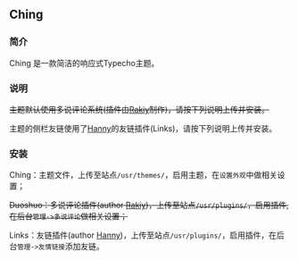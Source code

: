 ## Ching

### 简介

Ching 是一款简洁的响应式Typecho主题。

### 说明

~~主题默认使用多说评论系统(插件由[Rakiy][1]制作)，请按下列说明上传并安装。~~

主题的侧栏友链使用了[Hanny][2]的友链插件(Links)，请按下列说明上传并安装。

### 安装

Ching：主题文件，上传至站点`/usr/themes/`，启用主题，在`设置外观`中做相关设置；

~~Duoshuo：多说评论插件(author [Rakiy][1])，上传至站点`/usr/plugins/`，启用插件,在后台`管理->多说评论`做相关设置；~~

Links：友链插件(author [Hanny][2])，上传至站点`/usr/plugins/`，启用插件，在后台`管理->友情链接`添加友链。

  [1]: http://ysido.com/
  [2]: http://www.imhan.com
